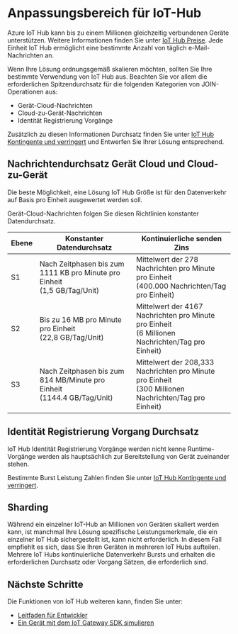 <properties
 pageTitle="Azure IoT Hub Skalierung | Microsoft Azure"
 description="Beschreibt, wie Azure IoT Hub skalieren."
 services="iot-hub"
 documentationCenter=""
 authors="fsautomata"
 manager="timlt"
 editor=""/>

<tags
 ms.service="iot-hub"
 ms.devlang="na"
 ms.topic="article"
 ms.tgt_pltfrm="na"
 ms.workload="na"
 ms.date="09/19/2016"
 ms.author="elioda"/>

# <a name="scaling-iot-hub"></a>Anpassungsbereich für IoT-Hub

Azure IoT Hub kann bis zu einem Millionen gleichzeitig verbundenen Geräte unterstützen. Weitere Informationen finden Sie unter [IoT Hub Preise][lnk-pricing]. Jede Einheit IoT Hub ermöglicht eine bestimmte Anzahl von täglich e-Mail-Nachrichten an.

Wenn Ihre Lösung ordnungsgemäß skalieren möchten, sollten Sie Ihre bestimmte Verwendung von IoT Hub aus. Beachten Sie vor allem die erforderlichen Spitzendurchsatz für die folgenden Kategorien von JOIN-Operationen aus:

* Gerät-Cloud-Nachrichten
* Cloud-zu-Gerät-Nachrichten
* Identität Registrierung Vorgänge

Zusätzlich zu diesen Informationen Durchsatz finden Sie unter [IoT Hub Kontingente und verringert][] und Entwerfen Sie Ihrer Lösung entsprechend.

## <a name="device-to-cloud-and-cloud-to-device-message-throughput"></a>Nachrichtendurchsatz Gerät Cloud und Cloud-zu-Gerät

Die beste Möglichkeit, eine Lösung IoT Hub Größe ist für den Datenverkehr auf Basis pro Einheit ausgewertet werden soll.

Gerät-Cloud-Nachrichten folgen Sie diesen Richtlinien konstanter Datendurchsatz.

| Ebene | Konstanter Datendurchsatz | Kontinuierliche senden Zins |
| ---- | -------------------- | ------------------- |
| S1 | Nach Zeitphasen bis zum 1111 KB pro Minute pro Einheit<br/>(1,5 GB/Tag/Unit) | Mittelwert der 278 Nachrichten pro Minute pro Einheit<br/>(400.000 Nachrichten/Tag pro Einheit) |
| S2 | Bis zu 16 MB pro Minute pro Einheit<br/>(22,8 GB/Tag/Unit) | Mittelwert der 4167 Nachrichten pro Minute pro Einheit<br/>(6 Millionen Nachrichten/Tag pro Einheit) |
| S3 | Nach Zeitphasen bis zum 814 MB/Minute pro Einheit<br/>(1144.4 GB/Tag/Unit) | Mittelwert der 208,333 Nachrichten pro Minute pro Einheit<br/>(300 Millionen Nachrichten/Tag pro Einheit) |

## <a name="identity-registry-operation-throughput"></a>Identität Registrierung Vorgang Durchsatz

IoT Hub Identität Registrierung Vorgänge werden nicht kenne Runtime-Vorgänge werden als hauptsächlich zur Bereitstellung von Gerät zueinander stehen.

Bestimmte Burst Leistung Zahlen finden Sie unter [IoT Hub Kontingente und verringert][].

## <a name="sharding"></a>Sharding

Während ein einzelner IoT-Hub an Millionen von Geräten skaliert werden kann, ist manchmal Ihre Lösung spezifische Leistungsmerkmale, die ein einzelner IoT Hub sichergestellt ist, kann nicht erforderlich. In diesem Fall empfiehlt es sich, dass Sie Ihren Geräten in mehreren IoT Hubs aufteilen. Mehrere IoT Hubs kontinuierliche Datenverkehr Bursts und erhalten die erforderlichen Durchsatz oder Vorgang Sätzen, die erforderlich sind.

## <a name="next-steps"></a>Nächste Schritte

Die Funktionen von IoT Hub weiteren kann, finden Sie unter:

- [Leitfaden für Entwickler][lnk-devguide]
- [Ein Gerät mit dem IoT Gateway SDK simulieren][lnk-gateway]

[lnk-pricing]: https://azure.microsoft.com/pricing/details/iot-hub
[IoT Hub Kontingente und verringert]: iot-hub-devguide-quotas-throttling.md

[lnk-devguide]: iot-hub-devguide.md
[lnk-gateway]: iot-hub-linux-gateway-sdk-simulated-device.md
